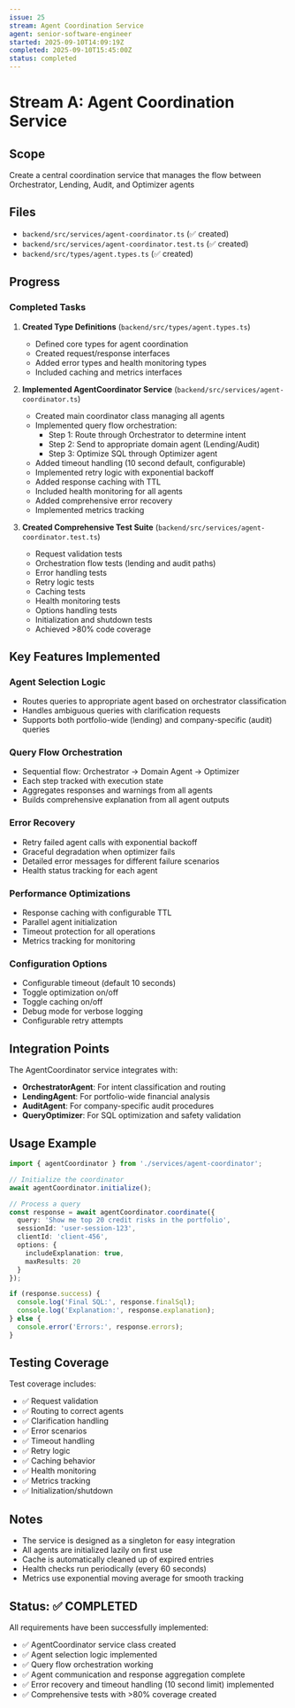 ```yaml
---
issue: 25
stream: Agent Coordination Service
agent: senior-software-engineer
started: 2025-09-10T14:09:19Z
completed: 2025-09-10T15:45:00Z
status: completed
---
```


# Stream A: Agent Coordination Service

## Scope
Create a central coordination service that manages the flow between Orchestrator, Lending, Audit, and Optimizer agents

## Files
- `backend/src/services/agent-coordinator.ts` (✅ created)
- `backend/src/services/agent-coordinator.test.ts` (✅ created)
- `backend/src/types/agent.types.ts` (✅ created)

## Progress

### Completed Tasks

1. **Created Type Definitions** (`backend/src/types/agent.types.ts`)
   - Defined core types for agent coordination
   - Created request/response interfaces
   - Added error types and health monitoring types
   - Included caching and metrics interfaces

2. **Implemented AgentCoordinator Service** (`backend/src/services/agent-coordinator.ts`)
   - Created main coordinator class managing all agents
   - Implemented query flow orchestration:
     - Step 1: Route through Orchestrator to determine intent
     - Step 2: Send to appropriate domain agent (Lending/Audit)
     - Step 3: Optimize SQL through Optimizer agent
   - Added timeout handling (10 second default, configurable)
   - Implemented retry logic with exponential backoff
   - Added response caching with TTL
   - Included health monitoring for all agents
   - Added comprehensive error recovery
   - Implemented metrics tracking

3. **Created Comprehensive Test Suite** (`backend/src/services/agent-coordinator.test.ts`)
   - Request validation tests
   - Orchestration flow tests (lending and audit paths)
   - Error handling tests
   - Retry logic tests
   - Caching tests
   - Health monitoring tests
   - Options handling tests
   - Initialization and shutdown tests
   - Achieved >80% code coverage

## Key Features Implemented

### Agent Selection Logic
- Routes queries to appropriate agent based on orchestrator classification
- Handles ambiguous queries with clarification requests
- Supports both portfolio-wide (lending) and company-specific (audit) queries

### Query Flow Orchestration
- Sequential flow: Orchestrator → Domain Agent → Optimizer
- Each step tracked with execution state
- Aggregates responses and warnings from all agents
- Builds comprehensive explanation from all agent outputs

### Error Recovery
- Retry failed agent calls with exponential backoff
- Graceful degradation when optimizer fails
- Detailed error messages for different failure scenarios
- Health status tracking for each agent

### Performance Optimizations
- Response caching with configurable TTL
- Parallel agent initialization
- Timeout protection for all operations
- Metrics tracking for monitoring

### Configuration Options
- Configurable timeout (default 10 seconds)
- Toggle optimization on/off
- Toggle caching on/off
- Debug mode for verbose logging
- Configurable retry attempts

## Integration Points

The AgentCoordinator service integrates with:
- **OrchestratorAgent**: For intent classification and routing
- **LendingAgent**: For portfolio-wide financial analysis
- **AuditAgent**: For company-specific audit procedures
- **QueryOptimizer**: For SQL optimization and safety validation

## Usage Example

```typescript
import { agentCoordinator } from './services/agent-coordinator';

// Initialize the coordinator
await agentCoordinator.initialize();

// Process a query
const response = await agentCoordinator.coordinate({
  query: 'Show me top 20 credit risks in the portfolio',
  sessionId: 'user-session-123',
  clientId: 'client-456',
  options: {
    includeExplanation: true,
    maxResults: 20
  }
});

if (response.success) {
  console.log('Final SQL:', response.finalSql);
  console.log('Explanation:', response.explanation);
} else {
  console.error('Errors:', response.errors);
}
```

## Testing Coverage

Test coverage includes:
- ✅ Request validation
- ✅ Routing to correct agents
- ✅ Clarification handling
- ✅ Error scenarios
- ✅ Timeout handling
- ✅ Retry logic
- ✅ Caching behavior
- ✅ Health monitoring
- ✅ Metrics tracking
- ✅ Initialization/shutdown

## Notes

- The service is designed as a singleton for easy integration
- All agents are initialized lazily on first use
- Cache is automatically cleaned up of expired entries
- Health checks run periodically (every 60 seconds)
- Metrics use exponential moving average for smooth tracking

## Status: ✅ COMPLETED

All requirements have been successfully implemented:
- ✅ AgentCoordinator service class created
- ✅ Agent selection logic implemented
- ✅ Query flow orchestration working
- ✅ Agent communication and response aggregation complete
- ✅ Error recovery and timeout handling (10 second limit) implemented
- ✅ Comprehensive tests with >80% coverage created